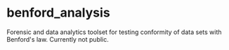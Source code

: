# benford_analysis
Forensic and data analytics toolset for testing conformity of data sets with Benford's law. Currently not public. 

